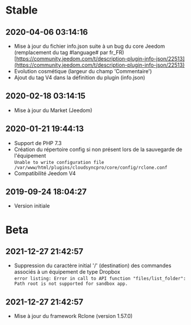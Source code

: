 Stable
=========================

2020-04-06 03:14:16
-------------------

* Mise à jour du fichier info.json suite à un bug du core Jeedom (remplacement du tag #language# par fr_FR)  
[https://community.jeedom.com/t/description-plugin-info-json/22513](https://community.jeedom.com/t/description-plugin-info-json/22513)
* Evolution cosmétique (largeur du champ 'Commentaire')
* Ajout du tag V4 dans la définition du plugin (info.json)

2020-02-18 03:14:15
-------------------

* Mise à jour du Market (Jeedom)

2020-01-21 19:44:13
-------------------

* Support de PHP 7.3
* Création du répertoire config si non présent lors de la sauvegarde de l'équipement  
`Unable to write configuration file /var/www/html/plugins/cloudsyncpro/core/config/rclone.conf`
* Compatibilité Jeedom V4

2019-09-24 18:04:27
-------------------

* Version initiale

Beta
=========================

2021-12-27 21:42:57
-------------------

* Suppression du caractère initial '/' (destination) des commandes associés à un équipement de type Dropbox  
`error listing: Error in call to API function "files/list_folder": Path root is not supported for sandbox app.`  

2021-12-27 21:42:57
-------------------

* Mise à jour du framework Rclone (version 1.57.0)
